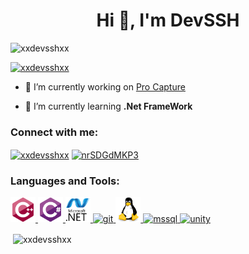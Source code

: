 <h1 align="center">Hi 👋, I'm DevSSH</h1>
<p align="left"> <img src="https://komarev.com/ghpvc/?username=xxdevsshxx&label=Profile%20views&color=0e75b6&style=flat" alt="xxdevsshxx" /> </p>

<p align="left"> <a href="https://twitter.com/xxdevsshxx" target="blank"><img src="https://img.shields.io/twitter/follow/xxdevsshxx?logo=twitter&style=for-the-badge" alt="xxdevsshxx" /></a> </p>

- 🔭 I’m currently working on [Pro Capture](https://github.com/xXDevSShXx/ProCapture)

- 🌱 I’m currently learning **.Net FrameWork**

<h3 align="left">Connect with me:</h3>
<p align="left">
<a href="https://twitter.com/xxdevsshxx" target="blank"><img align="center" src="https://raw.githubusercontent.com/rahuldkjain/github-profile-readme-generator/master/src/images/icons/Social/twitter.svg" alt="xxdevsshxx" height="30" width="40" /></a>
<a href="https://discord.gg/nrSDGdMKP3" target="blank"><img align="center" src="https://raw.githubusercontent.com/rahuldkjain/github-profile-readme-generator/master/src/images/icons/Social/discord.svg" alt="nrSDGdMKP3" height="30" width="40" /></a>
</p>

<h3 align="left">Languages and Tools:</h3>
<p align="left"> <a href="https://www.w3schools.com/cpp/" target="_blank" rel="noreferrer"> <img src="https://raw.githubusercontent.com/devicons/devicon/master/icons/cplusplus/cplusplus-original.svg" alt="cplusplus" width="40" height="40"/> </a> <a href="https://www.w3schools.com/cs/" target="_blank" rel="noreferrer"> <img src="https://raw.githubusercontent.com/devicons/devicon/master/icons/csharp/csharp-original.svg" alt="csharp" width="40" height="40"/> </a> <a href="https://dotnet.microsoft.com/" target="_blank" rel="noreferrer"> <img src="https://raw.githubusercontent.com/devicons/devicon/master/icons/dot-net/dot-net-original-wordmark.svg" alt="dotnet" width="40" height="40"/> </a> <a href="https://git-scm.com/" target="_blank" rel="noreferrer"> <img src="https://www.vectorlogo.zone/logos/git-scm/git-scm-icon.svg" alt="git" width="40" height="40"/> </a> <a href="https://www.linux.org/" target="_blank" rel="noreferrer"> <img src="https://raw.githubusercontent.com/devicons/devicon/master/icons/linux/linux-original.svg" alt="linux" width="40" height="40"/> </a> <a href="https://www.microsoft.com/en-us/sql-server" target="_blank" rel="noreferrer"> <img src="https://www.svgrepo.com/show/303229/microsoft-sql-server-logo.svg" alt="mssql" width="40" height="40"/> </a> <a href="https://unity.com/" target="_blank" rel="noreferrer"> <img src="https://www.vectorlogo.zone/logos/unity3d/unity3d-icon.svg" alt="unity" width="40" height="40"/> </a> </p>

<p>&nbsp;<img align="center" src="https://github-readme-stats.vercel.app/api?username=xxdevsshxx&show_icons=true&theme=dark&locale=en" alt="xxdevsshxx" /></p>
